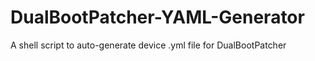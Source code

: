 # DualBootPatcher-YAML-Generator
A shell script to auto-generate device .yml file for DualBootPatcher
